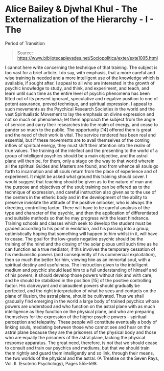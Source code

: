 # Alice Bailey & Djwhal Khul - The Externalization of the Hierarchy - I - The
Period of Transition

> Source: https://www.bibliotecapleyades.net/Sociopolitica/exter/exte1005.html

I cannot here write concerning the technique of that training. The subject is too vast for a brief article. I do say, with emphasis, that a more careful and wise training is needed and a more intelligent use of the knowledge which is available, if sought after. I appeal to all who are interested in the growth of psychic knowledge to study, and think, and experiment, and teach, and learn until such time as the entire level of psychic phenomena has been lifted out of its present ignorant, speculative and negative position to one of potent assurance, proved technique, and spiritual expression. I appeal to such movements as the Psychical Research Societies in the world and the vast Spiritualistic Movement to lay the emphasis on divine expression and not so much on phenomena; let them approach the subject from the angle of service and carry their researches into the realm of energy, and cease to pander so much to the public. The opportunity [14] offered them is great and the need of their work is vital. The service rendered has been real and essential, but if these movements are to avail themselves of the coming inflow of spiritual energy, they must shift their attention into the realm of true values. The training of the intellect and the presenting to the world of a group of intelligent psychics should be a main objective, and the astral plane will then be, for them, only a stage on the way to that world wherein all the spiritual Guides and Masters are found, and from whence all souls go forth to incarnation and all souls return from the place of experience and of experiment.
It might be asked what ground this training should cover. I would suggest that teaching should be given as to the nature of man and the purpose and objectives of the soul; training can be offered as to the technique of expression, and careful instruction also given as to the use of the centers in the etheric body and in the development of the ability to preserve inviolate the attitude of the positive onlooker, who is always the directing, controlling factor. There will have to be careful analysis of the type and character of the psychic, and then the application of differentiated and suitable methods so that he may progress with the least hindrance. Training schools and classes which seek to develop the student must be graded according to his point in evolution, and his passing into a group, optimistically hoping that something will happen to him whilst in it, will have to cease.
The goal for the low-grade negative psychic should be the training of the mind and the closing of the solar plexus until such time as he can function as a true mediator; if this involves the temporary cessation of his mediumistic powers (and consequently of his commercial exploitation), then so much the better for him, viewing him as an immortal soul, with a spiritual destiny and usefulness.
The instruction given to the intelligent medium and psychic should lead him to a full understanding of himself and of his powers; it should develop those powers without risk and with care, and he should be stabilized in the position [15] of the positive controlling factor. His clairvoyant and clairaudient powers should gradually be perfected, and the right interpretation of what he sees and contacts on the plane of illusion, the astral plane, should be cultivated.
Thus we shall gradually find emerging in the world a large body of trained psychics whose powers are understood and who function on the astral plane with as much intelligence as they function on the physical plane, and who are preparing themselves for the expression of the higher psychic powers - spiritual perception and telepathy. These people will constitute eventually a body of linking souls, mediating between those who cannot see and hear on the astral plane because they are the prisoners of the physical body and those who are equally the prisoners of the astral plane, lacking the physical response apparatus.
The great need, therefore, is not that we should cease to consult and train our psychics and mediums, but that we should train them rightly and guard them intelligently and so link, through their means, the two worlds of the physical and the astral. (A Treatise on the Seven Rays, Vol. II. (Esoteric Psychology), Pages 555-598.
